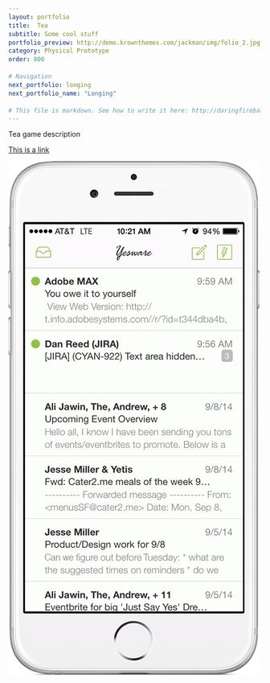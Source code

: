```yaml
---
layout: portfolio
title:  Tea
subtitle: Some cool stuff
portfolio_preview: http://demo.krownthemes.com/jackman/img/folio_2.jpg
category: Physical Prototype
order: 800

# Navigation
next_portfolio: longing
next_portfolio_name: "Longing"

# This file is markdown. See how to write it here: http://daringfireball.net/projects/markdown/syntax
---
```

 
Tea game description

[This is a link](http://www.google.com)

![Image Text](/img/matchup1.jpg)
